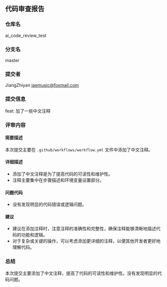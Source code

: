 ## 代码审查报告

### 仓库名
ai_code_review_test

### 分支名
master

### 提交者
JiangZhiyan <jaemusic@foxmail.com>

### 提交信息
feat: 加了一些中文注释

### 评审内容

#### 简要描述
本次提交主要在 `.github/workflows/workflow.yml` 文件中添加了中文注释。

#### 详细描述
- 添加了中文注释是为了提高代码的可读性和维护性。
- 注释主要集中在步骤描述和环境变量设置部分。

#### 问题代码
- 没有发现明显的代码错误或逻辑问题。

#### 建议
- 建议在添加注释时，注意注释的准确性和完整性，确保注释能够清晰地描述代码的功能和逻辑。
- 对于复杂或关键的操作，可以考虑添加更详细的注释，以便其他开发者更好地理解代码。

### 总结
本次提交主要添加了中文注释，提高了代码的可读性和维护性。没有发现明显的代码问题。